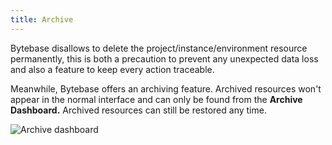 ```yaml
---
title: Archive
---
```


Bytebase disallows to delete the project/instance/environment resource permanently, this is both a precaution to prevent any unexpected data loss and also a feature to keep every action traceable.

Meanwhile, Bytebase offers an archiving feature. Archived resources won't appear in the normal interface and can only be found from the **Archive Dashboard.** Archived resources can still be restored any time.

![Archive dashboard](/content/docs/administration/archive/archive-dashboard.webp)
